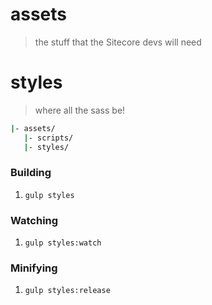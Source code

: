 # assets
> the stuff that the Sitecore devs will need

# styles
> where all the sass be!

```bash
|- assets/
   |- scripts/
   |- styles/
```

### Building

1. `gulp styles`

### Watching

1. `gulp styles:watch`

### Minifying

1. `gulp styles:release`
